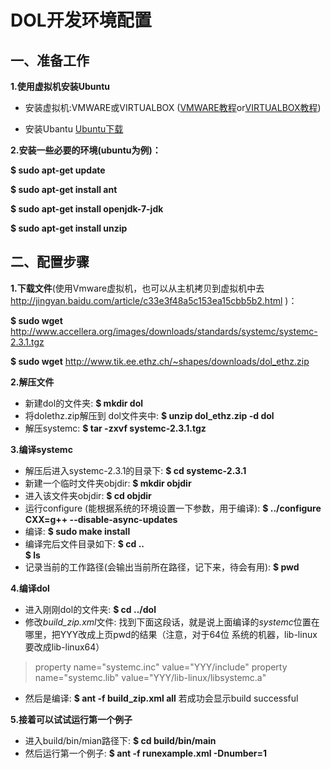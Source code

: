 # DOL开发环境配置

## 一、准备工作
**1.使用虚拟机安装Ubuntu**

* 安装虚拟机:VMWARE或VIRTUALBOX
([VMWARE教程](http://jingyan.baidu.com/article/0320e2c1ef9f6c1b87507bf6.html)or[VIRTUALBOX教程](http://jingyan.baidu.com/article/cdddd41c5eea3153ca00e160.html))

* 安装Ubantu
[Ubuntu下载](http://www.ubuntu.com/download/desktop)

**2.安装一些必要的环境(ubuntu为例)：**

**$ sudo apt-get update**

**$ sudo apt-get install ant**

**$ sudo apt-get install openjdk-7-jdk**

**$ sudo apt-get install unzip**


## 二、配置步骤
**1.下载文件**(使用Vmware虚拟机，也可以从主机拷贝到虚拟机中去  
http://jingyan.baidu.com/article/c33e3f48a5c153ea15cbb5b2.html )：

**$ sudo wget** http://www.accellera.org/images/downloads/standards/systemc/systemc-2.3.1.tgz

**$ sudo wget** http://www.tik.ee.ethz.ch/~shapes/downloads/dol_ethz.zip

**2.解压文件**

* 新建dol的文件夹: **$ mkdir dol**
* 将dolethz.zip解压到 dol文件夹中: **$ unzip dol_ethz.zip -d dol**
* 解压systemc: **$ tar -zxvf systemc-2.3.1.tgz**

**3.编译systemc**

* 解压后进入systemc-2.3.1的目录下: **$ cd systemc-2.3.1**
* 新建一个临时文件夹objdir: **$ mkdir objdir**
* 进入该文件夹objdir: **$ cd objdir**
* 运行configure (能根据系统的环境设置一下参数，用于编译): **$ ../configure CXX=g++ --disable-async-updates**
* 编译: **$ sudo make install**
* 编译完后文件目录如下:
**$ cd ..        
$ ls**
* 记录当前的工作路径(会输出当前所在路径，记下来，待会有用): 
**$ pwd**

**4.编译dol**

* 进入刚刚dol的文件夹: **$ cd ../dol**
* 修改*build_zip.xml*文件:
找到下面这段话，就是说上面编译的*systemc*位置在哪里，把YYY改成上页pwd的结果（注意，对于64位 系统的机器，lib-linux要改成lib-linux64）
> property name="systemc.inc" value="YYY/include"  property name="systemc.lib" value="YYY/lib-linux/libsystemc.a" 


* 然后是编译: **$ ant -f build_zip.xml all**
若成功会显示build successful

**5.接着可以试试运行第一个例子**

* 进入build/bin/mian路径下: **$ cd build/bin/main**
* 然后运行第一个例子: **$ ant -f runexample.xml -Dnumber=1**

